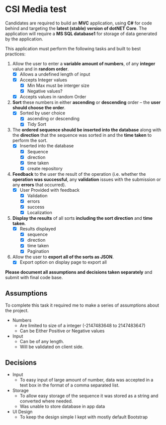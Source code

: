 # CSI Media test
Candidates are required to build an **MVC** application, using **C#** for code behind and targeting the **latest (stable) version of dotNET Core**. The application will require a **MS SQL database1** for storage of data generated by the application. 

This application must perform the following tasks and built to best practices: 
1. Allow the user to enter a **variable amount of numbers**, of any **integer** value and in **random order**. 
	- [x] Allows a undefined length of input
	- [x] Accepts Integer values
		- [x] Min Max must be interger size
		- [x] Negative values?
	- [x] Accepts values in random Order	
3. **Sort** these numbers in either **ascending** or **descending** order – the **user should choose the order**.
	- [x] Sorted by user choice
		- [x] ascending or descending 
		- [x] Tidy Sort
4. The **ordered sequence should be inserted into the database** along with the **direction** that the sequence was sorted in and the **time taken** to perform the sort. 
	- [x] Inserted into the database
		- [x] Sequence
		- [x] direction
		- [x] time taken
		- [x] create repository
5. **Feedback** to the user the result of the operation (i.e. whether the **operation was successful**, any **validation** issues with the submission or any **errors** that occurred). 
	- [x] User Provided with feedback
		- [x] Validation 
		- [x] errors
		- [x] success
		- [x] Localization
6. **Display the results** of all sorts **including the sort direction** and **time taken**. 
	- [x] Results displayed
		- [x] sequence
		- [x] direction
		- [x] time taken
		- [x] Pagination
7. Allow the user to **export all of the sorts as JSON**. 
	- [x] Export option on display page to export all 

**Please document all assumptions and decisions taken separately** and submit with final code base.

## Assumptions

To complete this task it required me to make a series of assumptions about the project.

- Numbers
	- Are limited to size of a integer (-2147483648 to 2147483647)
	- Can be Either Positive or Negative values
- Input 
	- Can be of any length.
	- Will be validated on client side.

## Decisions
- Input
	- To easy input of large amount of number, data was accepted in a text box in the format of a comma separated list. 
- Storage
	- To allow easy storage of the sequence it was stored as a string and converted where needed. 
	- Was unable to store database in app data 
- UI Design 
	- To keep the design simple I kept with mostly default Bootstrap 